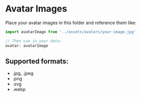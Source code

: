# Avatar Images

Place your avatar images in this folder and reference them like:

```javascript
import avatarImage from '../assets/avatars/your-image.jpg'

// Then use in your data:
avatar: avatarImage
```

## Supported formats:
- .jpg, .jpeg
- .png
- .svg
- .webp